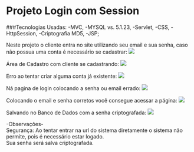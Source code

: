 # Projeto Login com Session

###Tecnologias Usadas: 
-MVC, 
-MYSQL vs. 5.1.23,
-Servlet, 
-CSS, 
-HttpSession, 
-Criptografia MD5, 
-JSP;

Neste projeto o cliente entra no site utilizando seu email e sua senha, caso não possua uma conta é necessário se cadastrar:
<img src="https://i.imgur.com/mD5LC5e.jpg">

Área de Cadastro com cliente se cadastrando:
<img src="https://i.imgur.com/Rj9bwst.jpg">

Erro ao tentar criar alguma conta já existente:
<img src="https://i.imgur.com/Jpyx7Gi.jpg">

Ná pagina de login colocando a senha ou email errado:
<img src="https://i.imgur.com/qLIlOy2.jpg">

Colocando o email e senha corretos você consegue acessar a página:
<img src="https://i.imgur.com/6RyMwdl.jpg">

Salvando no Banco de Dados com a senha criptografada:
<img src="https://i.imgur.com/95c2ojL.jpg">

-Observações-<br/>
Segurança: Ao tentar entrar na url do sistema diretamente o sistema não permite, pois é necessário estar logado.<br/>
           Sua senha será salva criptografada.<br/>


